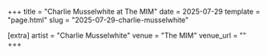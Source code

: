 +++
title = "Charlie Musselwhite at The MIM"
date = 2025-07-29
template = "page.html"
slug = "2025-07-29-charlie-musselwhite"

[extra]
artist = "Charlie Musselwhite"
venue = "The MIM"
venue_url = ""
+++
